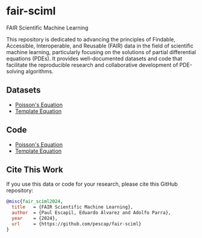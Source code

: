 # fair-sciml
FAIR Scientific Machine Learning

This repository is dedicated to advancing the principles of Findable, Accessible, Interoperable, and Reusable (FAIR) data in the field of scientific machine learning, particularly focusing on the solutions of partial differential equations (PDEs). It provides well-documented datasets and code that facilitate the reproducible research and collaborative development of PDE-solving algorithms.

## Datasets

- [Poisson's Equation](data/poisson)
- [Template Equation](data/template_equation)

## Code

- [Poisson's Equation](code/poisson)
- [Template Equation](code/template_equation)

## Cite This Work

If you use this data or code for your research, please cite this GitHub repository:

```bibtex
@misc{fair_sciml2024,
  title   = {FAIR Scientific Machine Learning},
  author  = {Paul Escapil, Eduardo Álvarez and Adolfo Parra},
  year    = {2024},
  url     = {https://github.com/pescap/fair-sciml}
}

